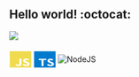## Hello world! :octocat:

<div>
  <img height="180em" src="https://github-readme-stats.vercel.app/api/top-langs/?username=atoledocasais&layout=compact&langs_count=6&theme=nightowl"/>
</div>
<div style="display: inline_block"><br />
  <img align="center" alt="JavaScript" height="30" width="40" src="https://raw.githubusercontent.com/devicons/devicon/master/icons/javascript/javascript-plain.svg">
  <img align="center" alt="TypeScript" height="30" width="40" src="https://raw.githubusercontent.com/devicons/devicon/master/icons/typescript/typescript-plain.svg">
  <img align="center" alt="NodeJS" height="30" width="40" src="https://cdn.jsdelivr.net/gh/devicons/devicon/icons/nodejs/nodejs-original.svg">
</div>
